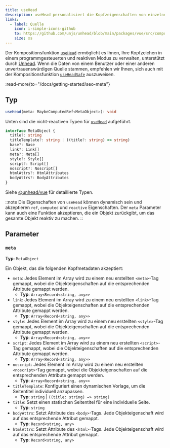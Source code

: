 ```yaml
---
title: useHead
description: useHead personalisiert die Kopfzeigenschaften von einzelnen Seiten Ihres Nuxt-Anwendungsprogramms.
links:
  - label: Quelle
    icon: i-simple-icons-github
    to: https://github.com/unjs/unhead/blob/main/packages/vue/src/composables.ts
    size: xs
---
```


Der Kompositionsfunktion [`useHead`](/docs/api/composables/use-head) ermöglicht es Ihnen, Ihre Kopfzeichen in einem programmgesteuerten und reaktiven Modus zu verwalten, unterstützt durch [Unhead](https://unhead.unjs.io). Wenn die Daten von einem Benutzer oder einer anderen unvertrauenswürdigen Quelle stammen, empfehlen wir Ihnen, sich auch mit der Kompositionsfunktion [`useHeadSafe`](/docs/api/composables/use-head-safe) auszuweisen.

:read-more{to="/docs/getting-started/seo-meta"}

## Typ

```ts
useHead(meta: MaybeComputedRef<MetaObject>): void
```

Unten sind die nicht-reactiven Typen für [`useHead`](/docs/api/composables/use-head) aufgeführt.

```ts
interface MetaObject {
  title?: string
  titleTemplate?: string | ((title?: string) => string)
  base?: Base
  link?: Link[]
  meta?: Meta[]
  style?: Style[]
  script?: Script[]
  noscript?: Noscript[]
  htmlAttrs?: HtmlAttributes
  bodyAttrs?: BodyAttributes
}
```

Siehe [@unhead/vue](https://github.com/unjs/unhead/blob/main/packages/vue/src/types/schema.ts) für detaillierte Typen.

::note
Die Eigenschaften von `useHead` können dynamisch sein und akzeptieren `ref`, `computed` und `reactive` Eigenschaften. Der `meta` Parameter kann auch eine Funktion akzeptieren, die ein Objekt zurückgibt, um das gesamte Objekt reaktiv zu machen.
::

## Parameter

### `meta`

**Typ**: `MetaObject`

Ein Objekt, das die folgenden Kopfmetadaten akzeptiert:

- `meta`: Jedes Element im Array wird zu einem neu erstellten `<meta>`-Tag gemappt, wobei die Objekteigenschaften auf die entsprechenden Attribute gemappt werden.
  - **Typ**: `Array<Record<string, any>>`
- `link`: Jedes Element im Array wird zu einem neu erstellten `<link>`-Tag gemappt, wobei die Objekteigenschaften auf die entsprechenden Attribute gemappt werden.
  - **Typ**: `Array<Record<string, any>>`
- `style`: Jedes Element im Array wird zu einem neu erstellten `<style>`-Tag gemappt, wobei die Objekteigenschaften auf die entsprechenden Attribute gemappt werden.
  - **Typ**: `Array<Record<string, any>>`
- `script`: Jedes Element im Array wird zu einem neu erstellten `<script>`-Tag gemappt, wobei die Objekteigenschaften auf die entsprechenden Attribute gemappt werden.
  - **Typ**: `Array<Record<string, any>>`
- `noscript`: Jedes Element im Array wird zu einem neu erstellten `<noscript>`-Tag gemappt, wobei die Objekteigenschaften auf die entsprechenden Attribute gemappt werden.
  - **Typ**: `Array<Record<string, any>>`
- `titleTemplate`: Konfiguriert einen dynamischen Vorlage, um die Seitentitel individuell anzupassen.
  - **Typ**: `string` | `((title: string) => string)`
- `title`: Setzt einen statischen Seitentitel für eine individuelle Seite.
  - **Typ**: `string`
- `bodyAttrs`: Setzt Attribute des `<body>`-Tags. Jede Objekteigenschaft wird auf das entsprechende Attribut gemappt.
  - **Typ**: `Record<string, any>`
- `htmlAttrs`: Setzt Attribute des `<html>`-Tags. Jede Objekteigenschaft wird auf das entsprechende Attribut gemappt.
  - **Typ**: `Record<string, any>`
```